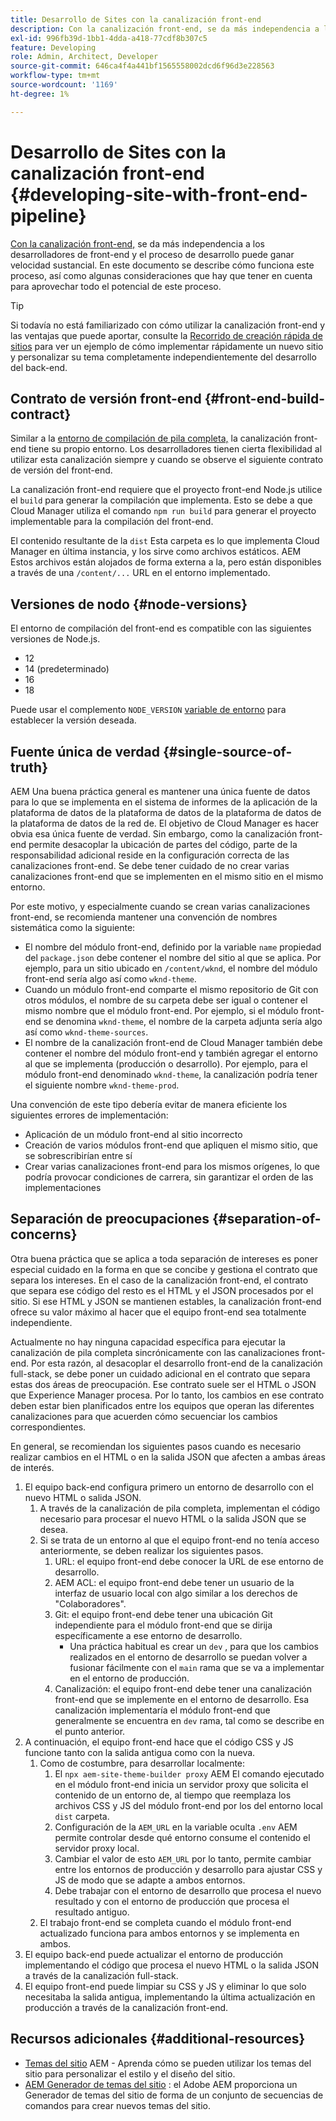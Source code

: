 ```yaml
---
title: Desarrollo de Sites con la canalización front-end
description: Con la canalización front-end, se da más independencia a los desarrolladores de front-end y el proceso de desarrollo puede ganar velocidad sustancial. Este documento describe algunas consideraciones particulares del proceso de compilación del front-end que deben darse.
exl-id: 996fb39d-1bb1-4dda-a418-77cdf8b307c5
feature: Developing
role: Admin, Architect, Developer
source-git-commit: 646ca4f4a441bf1565558002dcd6f96d3e228563
workflow-type: tm+mt
source-wordcount: '1169'
ht-degree: 1%

---
```



# Desarrollo de Sites con la canalización front-end {#developing-site-with-front-end-pipeline}

[Con la canalización front-end,](/help/implementing/cloud-manager/configuring-pipelines/introduction-ci-cd-pipelines.md#front-end) se da más independencia a los desarrolladores de front-end y el proceso de desarrollo puede ganar velocidad sustancial. En este documento se describe cómo funciona este proceso, así como algunas consideraciones que hay que tener en cuenta para aprovechar todo el potencial de este proceso.

>[!TIP]
>
>Si todavía no está familiarizado con cómo utilizar la canalización front-end y las ventajas que puede aportar, consulte la [Recorrido de creación rápida de sitios](/help/journey-sites/quick-site/overview.md) para ver un ejemplo de cómo implementar rápidamente un nuevo sitio y personalizar su tema completamente independientemente del desarrollo del back-end.

## Contrato de versión front-end {#front-end-build-contract}

Similar a la [entorno de compilación de pila completa,](/help/implementing/cloud-manager/getting-access-to-aem-in-cloud/build-environment-details.md) la canalización front-end tiene su propio entorno. Los desarrolladores tienen cierta flexibilidad al utilizar esta canalización siempre y cuando se observe el siguiente contrato de versión del front-end.

La canalización front-end requiere que el proyecto front-end Node.js utilice el `build` para generar la compilación que implementa. Esto se debe a que Cloud Manager utiliza el comando `npm run build` para generar el proyecto implementable para la compilación del front-end.

El contenido resultante de la `dist` Esta carpeta es lo que implementa Cloud Manager en última instancia, y los sirve como archivos estáticos. AEM Estos archivos están alojados de forma externa a la, pero están disponibles a través de una `/content/...` URL en el entorno implementado.

## Versiones de nodo {#node-versions}

El entorno de compilación del front-end es compatible con las siguientes versiones de Node.js.

* 12
* 14 (predeterminado)
* 16
* 18

Puede usar el complemento `NODE_VERSION` [variable de entorno](/help/implementing/cloud-manager/environment-variables.md) para establecer la versión deseada.

## Fuente única de verdad {#single-source-of-truth}

AEM Una buena práctica general es mantener una única fuente de datos para lo que se implementa en el sistema de informes de la aplicación de la plataforma de datos de la plataforma de datos de la plataforma de datos de la plataforma de datos de la red de. El objetivo de Cloud Manager es hacer obvia esa única fuente de verdad. Sin embargo, como la canalización front-end permite desacoplar la ubicación de partes del código, parte de la responsabilidad adicional reside en la configuración correcta de las canalizaciones front-end. Se debe tener cuidado de no crear varias canalizaciones front-end que se implementen en el mismo sitio en el mismo entorno.

Por este motivo, y especialmente cuando se crean varias canalizaciones front-end, se recomienda mantener una convención de nombres sistemática como la siguiente:

* El nombre del módulo front-end, definido por la variable `name` propiedad del `package.json` debe contener el nombre del sitio al que se aplica. Por ejemplo, para un sitio ubicado en `/content/wknd`, el nombre del módulo front-end sería algo así como `wknd-theme`.
* Cuando un módulo front-end comparte el mismo repositorio de Git con otros módulos, el nombre de su carpeta debe ser igual o contener el mismo nombre que el módulo front-end. Por ejemplo, si el módulo front-end se denomina `wknd-theme`, el nombre de la carpeta adjunta sería algo así como `wknd-theme-sources`.
* El nombre de la canalización front-end de Cloud Manager también debe contener el nombre del módulo front-end y también agregar el entorno al que se implementa (producción o desarrollo). Por ejemplo, para el módulo front-end denominado `wknd-theme`, la canalización podría tener el siguiente nombre `wknd-theme-prod`.

Una convención de este tipo debería evitar de manera eficiente los siguientes errores de implementación:

* Aplicación de un módulo front-end al sitio incorrecto
* Creación de varios módulos front-end que apliquen el mismo sitio, que se sobrescribirían entre sí
* Crear varias canalizaciones front-end para los mismos orígenes, lo que podría provocar condiciones de carrera, sin garantizar el orden de las implementaciones

## Separación de preocupaciones {#separation-of-concerns}

Otra buena práctica que se aplica a toda separación de intereses es poner especial cuidado en la forma en que se concibe y gestiona el contrato que separa los intereses. En el caso de la canalización front-end, el contrato que separa ese código del resto es el HTML y el JSON procesados por el sitio. Si ese HTML y JSON se mantienen estables, la canalización front-end ofrece su valor máximo al hacer que el equipo front-end sea totalmente independiente.

Actualmente no hay ninguna capacidad específica para ejecutar la canalización de pila completa sincrónicamente con las canalizaciones front-end. Por esta razón, al desacoplar el desarrollo front-end de la canalización full-stack, se debe poner un cuidado adicional en el contrato que separa estas dos áreas de preocupación. Ese contrato suele ser el HTML o JSON que Experience Manager procesa. Por lo tanto, los cambios en ese contrato deben estar bien planificados entre los equipos que operan las diferentes canalizaciones para que acuerden cómo secuenciar los cambios correspondientes.

En general, se recomiendan los siguientes pasos cuando es necesario realizar cambios en el HTML o en la salida JSON que afecten a ambas áreas de interés.

1. El equipo back-end configura primero un entorno de desarrollo con el nuevo HTML o salida JSON.
   1. A través de la canalización de pila completa, implementan el código necesario para procesar el nuevo HTML o la salida JSON que se desea.
   1. Si se trata de un entorno al que el equipo front-end no tenía acceso anteriormente, se deben realizar los siguientes pasos.
      1. URL: el equipo front-end debe conocer la URL de ese entorno de desarrollo.
      1. AEM ACL: el equipo front-end debe tener un usuario de la interfaz de usuario local con algo similar a los derechos de &quot;Colaboradores&quot;.
      1. Git: el equipo front-end debe tener una ubicación Git independiente para el módulo front-end que se dirija específicamente a ese entorno de desarrollo.
         * Una práctica habitual es crear un `dev` , para que los cambios realizados en el entorno de desarrollo se puedan volver a fusionar fácilmente con el `main` rama que se va a implementar en el entorno de producción.
      1. Canalización: el equipo front-end debe tener una canalización front-end que se implemente en el entorno de desarrollo. Esa canalización implementaría el módulo front-end que generalmente se encuentra en `dev` rama, tal como se describe en el punto anterior.
1. A continuación, el equipo front-end hace que el código CSS y JS funcione tanto con la salida antigua como con la nueva.
   1. Como de costumbre, para desarrollar localmente:
      1. El `npx aem-site-theme-builder proxy` AEM El comando ejecutado en el módulo front-end inicia un servidor proxy que solicita el contenido de un entorno de, al tiempo que reemplaza los archivos CSS y JS del módulo front-end por los del entorno local `dist` carpeta.
      1. Configuración de la `AEM_URL` en la variable oculta `.env` AEM permite controlar desde qué entorno consume el contenido el servidor proxy local.
      1. Cambiar el valor de esto `AEM_URL` por lo tanto, permite cambiar entre los entornos de producción y desarrollo para ajustar CSS y JS de modo que se adapte a ambos entornos.
      1. Debe trabajar con el entorno de desarrollo que procesa el nuevo resultado y con el entorno de producción que procesa el resultado antiguo.
   1. El trabajo front-end se completa cuando el módulo front-end actualizado funciona para ambos entornos y se implementa en ambos.
1. El equipo back-end puede actualizar el entorno de producción implementando el código que procesa el nuevo HTML o la salida JSON a través de la canalización full-stack.
1. El equipo front-end puede limpiar su CSS y JS y eliminar lo que solo necesitaba la salida antigua, implementando la última actualización en producción a través de la canalización front-end.

## Recursos adicionales {#additional-resources}

* [Temas del sitio](/help/sites-cloud/administering/site-creation/site-themes.md) AEM - Aprenda cómo se pueden utilizar los temas del sitio para personalizar el estilo y el diseño del sitio.
* [AEM Generador de temas del sitio](https://github.com/adobe/aem-site-theme-builder) : el Adobe AEM proporciona un Generador de temas del sitio de forma de un conjunto de secuencias de comandos para crear nuevos temas del sitio.

